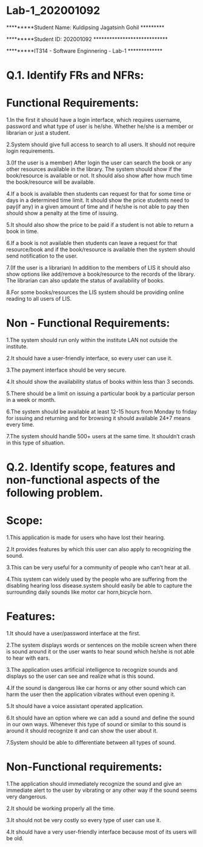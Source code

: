 # Lab-1_202001092

*********Student Name: Kuldipsing Jagatsinh Gohil *********

*********Student ID: 202001092 ****************************

*********IT314 - Software Enginnering - Lab-1 *************

# Q.1. Identify FRs and NFRs:

# Functional Requirements:

1.In the first it should have a login interface, which requires username, password and what type of user is he/she. Whether he/she is a member or librarian or just a student.

2.System should give full access to search to all users. It should not require login requirements.

3.(If the user is a member) After login the user can search the book or any other resources available in the library. The system should show if the book/resource is available or not. It should also show after how much time the book/resource will be available.

4.If a book is available then students can request for that for some time or days in a determined time limit. It should show the price students need to pay(if any) in a given amount of time and if he/she is not able to pay then should show a penalty at the time of issuing.

5.It should also show the price to be paid if a student is not able to return a book in time.

6.If a book is not available then students can leave a request for that resource/book and if the book/resource is available then the system should send notification to the user.

7.(If the user is a librarian) In addition to the members of LIS it should also show options like add/remove a book/resource to the records of the library. 
The librarian can also update the status of availability of books.

8.For some books/resources the LIS system should be providing online reading to all users of LIS.

# Non - Functional Requirements:

1.The system should run only within the institute LAN not outside the institute.

2.It should have a user-friendly interface, so every user can use it.

3.The payment interface should be very secure.

4.It should show the availability status of books within less than 3 seconds.

5.There should be a limit on issuing a particular book by a particular person in a week or month.

6.The system should be available at least 12-15 hours from Monday to friday for issuing and returning and for browsing it should available 24*7 means every time.

7.The system should handle 500+ users at the same time. It shouldn’t crash in this type of situation.

# Q.2. Identify scope, features and non-functional aspects of the following problem.

# Scope:

1.This application is made for users who have lost their hearing.

2.It provides features by which this user can also apply to recognizing the sound.

3.This can be very useful for a community of people who can’t hear at all.

4.This system can widely used by the people who are suffering from the disabling hearing loss disease.system should easily be able to capture the surrounding daily sounds like motor car horn,bicycle horn.

# Features:

1.It should have a user/password interface at the first.

2.The system displays words or sentences on the mobile screen when there is sound around it or the user wants to hear sound which he/she is not able to hear with ears.

3.The application uses artificial intelligence to recognize sounds and displays so the user can see and realize what is this sound.

4.If the sound is dangerous like car horns or any other sound which can harm the user then the application vibrates without even opening it. 

5.It should have a voice assistant operated application.

6.It should have an option where we can add a sound and define the sound in our own ways. Whenever this type of sound or similar to this sound is around it should recognize it and can show the user about it.

7.System should be able to differentiate between all types of sound.

# Non-Functional requirements:

1.The application should immediately recognize the sound and give an immediate alert to the user by vibrating or any other way if the sound seems very dangerous.

2.It should be working properly all the time.

3.It should not be very costly so every type of user can use it.

4.It should have a very user-friendly interface because most of its users will be old.
